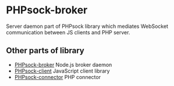 PHPsock-broker
==============

Server daemon part of PHPsock library which mediates WebSocket communication between JS clients and PHP server.

Other parts of library
----------------------


  * [PHPsock-broker](https://github.com/dvorakjan/phpsock-broker) Node.js broker daemon
  * [PHPsock-client](https://github.com/dvorakjan/phpsock-client) JavaScript client library
  * [PHPsock-connector](https://github.com/dvorakjan/phpsock-connector) PHP connector
  

